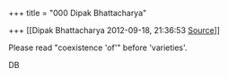 +++
title = "000 Dipak Bhattacharya"

+++
[[Dipak Bhattacharya	2012-09-18, 21:36:53 [Source](https://groups.google.com/g/bvparishat/c/LPGhoCVe76w)]]



Please read "coexistence 'of'" before 'varieties'.

DB  


